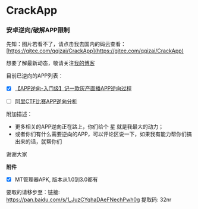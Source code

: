 # CrackApp
### 安卓逆向/破解APP限制
先知：图片若看不了，请点击我去国内的码云查看：[https://gitee.com/qqizai/CrackApp](https://gitee.com/qqizai/CrackApp)

想要了解最新动态，敬请关注[我的博客](https://blog.csdn.net/weixin_41173374)


目前已逆向的APP列表：
- [x] [【APP逆向-入门级】记一款灰产直播APP逆向过程](https://github.com/qqizai/CrackApp/tree/master/lianrenApp)
- [ ] [阿里CTF比赛APP逆向分析](./AliCrackme/README.md)


附加描述：
- 更多相关的APP逆向正在路上，你们给个 星 就是我最大的动力；
- 或者你们有什么需要逆向的APP，可以评论区说一下，如果我有能力帮你们搞出来的话，就帮你们

谢谢大家


**附件**

- [x] MT管理器APK, 版本从1.0到3.0都有


要取的请移步至：链接: https://pan.baidu.com/s/1_JuzCYqhaDAeFNechPwh0g 提取码: 32nr



